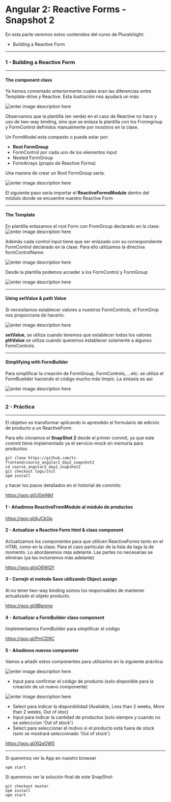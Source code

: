 

Angular 2: Reactive Forms - Snapshot 2
===================
En esta parte veremos estos contenidos del curso de Pluralshight:

 - Building a Reactive Form

----------
### 1 - Building a Reactive Form
----------

#### The component class 

Ya hemos comentado anteriormente cuales eran las diferencias entre Template-drive y Reactive. Esta ilustración nos ayudará un más:

![enter image description here](https://i.imgur.com/4aTDUnz.png)

Observamos que la plantilla (en verde) en el caso de Reactive no hace y uso de two-way binding, sino que se enlaza la plantilla con los Frormgroup y FormControl definidos manualmente por nosotros en la clase.



Un FormModel esta compesto o puede estar por:

- **Root FormGroup**
- FormControl por cada uno de los elementos input
- Nested FormGroup 
- FormArrays (propio de Reactive Forms)

Una manera de crear un Root FormGroup sería:

![enter image description here](https://i.imgur.com/L01q1b2.png)

El siguiente paso sería importar el **ReactiveFormsModule** dentro del módulo donde se encuentre nuestro Reactive Form

----------
#### The Template
En plantilla enlazamos el root Form con FromGroup declarado en la clase:
![enter image description here](https://i.imgur.com/t2E0uRs.png)

Además cada control input tiene que ser enlazado con su correspondiente FormControl declarado en la clase. Para ello utilizamos la directiva formControlName:

![enter image description here](https://i.imgur.com/6xjh20b.png)

Desde la plantilla podemos acceder a los FormControl y FormGroup

![enter image description here](https://i.imgur.com/FnGQtOB.png)

----------
#### Using setValue & path Value

Si necesitamos establecer valores a nuestros FormControls, el FormGrop nos proporciona de hacerlo:

![enter image description here](https://i.imgur.com/tEbaXMS.png)

**setValue**, se utiliza cuando tenemos que establecer todos los valores.
**pthValue** se utiliza cuando queremos establecer solamente a algunos FormControls.

----------
#### Simplifying with FormBuilder
Para simplificar la creación de FormGroup, FormControls, ...etc. se utiliza el FormBueilder haciendo el código mucho más limpio. La sintaxis es así:

![enter image description here](https://i.imgur.com/xKp0NqB.png)

----------
### 2 - Práctica
----------
El objetivo es transformar aplicando lo aprendido el formulario de edición de producto a un ReactiveForm.



Para ello clonamos el **SnapShot 2** desde el primer commit, ya que este commit tiene implementado ya el servicio-mock en memoria para productos:


    git clone https://github.com/tc-frontend/course_angular2_day2_snapshot2
    cd course_angular2_day2_snapshot2
    git checkout tags/init
    npm install

y hacer los pasos detallados en el historial de commits:

https://goo.gl/UGmNkf


#### 1 - Añadimos ReactiveFromModule al módulo de productos

https://goo.gl/AJCkGp

#### 2 - Actualizar a Reactive Form html & class component 
Actualizamos los componentes para que utilicen ReactiveForms tanto en el HTML como en la clase.
Para el caso particular de la lista de tags la de momento. Lo abordaremos más adelante.
Las partes no necesarias se eliminan (ya las incluiremos más adelante)

https://goo.gl/sO6WQY

#### 3 - Correjir el metodo Save utilizando Object.assign
Al no tener two-way binding somos los responsables de mantener actualizado el objeto producto.

https://goo.gl/8Bpnme

#### 4 - Actualizar a FormBuilder class component 
Implementamos FormBuilder para simplificar el código

https://goo.gl/PmCD9C

#### 5 - Añadimos nuevos componeter
Vamos a añadir estos componentes para utilizarlos en la siguiente práctica:

![enter image description here](https://i.imgur.com/r1vdYzh.png)

- Input para confirmar el código de producto (solo disponible para la creación de un nuevo componente)

![enter image description here](https://i.imgur.com/IrJgJPL.png)
- Select para indicar la disponibilidad (Available, Less than 2 weeks, More than 2 weeks, Out of stoc)
- Input para indicar la cantidad de productos (solo siempre y cuando no se selecccion 'Out of stock')
- Select para seleccionar el motivo si el producto está fuera de stock (solo se mostrará seleccionado 'Out of stock')

https://goo.gl/XQoOW5

----------

Si queremos ver la App en nuestro browser

    npm start

Si queremos ver la solución final de este SnapShot:

    git checkout master
    npm install
    npm start






